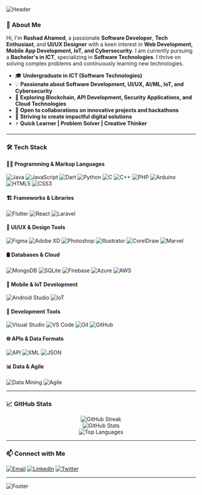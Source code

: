![Header](https://capsule-render.vercel.app/api?type=waving&color=gradient&height=200&section=header&text=Hello%20There!%20👋&fontSize=40&fontAlign=50&fontAlignY=35&desc=Welcome%20to%20my%20GitHub%20Profile!&descAlign=50&descAlignY=55)

### 🚀 About Me

Hi, I'm **Rashad Ahamed**, a passionate **Software Developer**, **Tech Enthusiast**, and **UI/UX Designer** with a keen interest in **Web Development, Mobile App Development, IoT, and Cybersecurity**. I am currently pursuing a **Bachelor's in ICT**, specializing in **Software Technologies**. I thrive on solving complex problems and continuously learning new technologies.

- 🎓 **Undergraduate in ICT (Software Technologies)**
- 💡 **Passionate about Software Development, UI/UX, AI/ML, IoT, and Cybersecurity**
- 🌱 **Exploring Blockchain, API Development, Security Applications, and Cloud Technologies**
- 💼 **Open to collaborations on innovative projects and hackathons**
- 🎯 **Striving to create impactful digital solutions**
- ⚡ **Quick Learner | Problem Solver | Creative Thinker**

---

### 🛠️ Tech Stack

#### 👨‍💻 Programming & Markup Languages  
![Java](https://img.shields.io/badge/Java-007396?style=for-the-badge&logo=java&logoColor=white)
![JavaScript](https://img.shields.io/badge/JavaScript-F7DF1E?style=for-the-badge&logo=javascript&logoColor=black)
![Dart](https://img.shields.io/badge/Dart-0175C2?style=for-the-badge&logo=dart&logoColor=white)
![Python](https://img.shields.io/badge/Python-3776AB?style=for-the-badge&logo=python&logoColor=white)
![C](https://img.shields.io/badge/C-A8B9CC?style=for-the-badge&logo=c&logoColor=white)
![C++](https://img.shields.io/badge/C++-00599C?style=for-the-badge&logo=c%2B%2B&logoColor=white)
![PHP](https://img.shields.io/badge/PHP-777BB4?style=for-the-badge&logo=php&logoColor=white)
![Arduino](https://img.shields.io/badge/Arduino-00979D?style=for-the-badge&logo=arduino&logoColor=white)
![HTML5](https://img.shields.io/badge/HTML5-E34F26?style=for-the-badge&logo=html5&logoColor=white)
![CSS3](https://img.shields.io/badge/CSS3-1572B6?style=for-the-badge&logo=css3&logoColor=white)

#### 🏗️ Frameworks & Libraries  
![Flutter](https://img.shields.io/badge/Flutter-02569B?style=for-the-badge&logo=flutter&logoColor=white)
![React](https://img.shields.io/badge/React-20232A?style=for-the-badge&logo=react&logoColor=61DAFB)
![Laravel](https://img.shields.io/badge/Laravel-FF2D20?style=for-the-badge&logo=laravel&logoColor=white)

#### 🎨 UI/UX & Design Tools  
![Figma](https://img.shields.io/badge/Figma-F24E1E?style=for-the-badge&logo=figma&logoColor=white)
![Adobe XD](https://img.shields.io/badge/Adobe%20XD-FF61F6?style=for-the-badge&logo=adobe%20xd&logoColor=white)
![Photoshop](https://img.shields.io/badge/Adobe%20Photoshop-31A8FF?style=for-the-badge&logo=adobe%20photoshop&logoColor=white)
![Illustrator](https://img.shields.io/badge/Adobe%20Illustrator-FF9A00?style=for-the-badge&logo=adobe%20illustrator&logoColor=white)
![CorelDraw](https://img.shields.io/badge/CorelDraw-1E1E1E?style=for-the-badge&logo=corelDraw&logoColor=green)
![Marvel](https://img.shields.io/badge/Marvel-FF0000?style=for-the-badge&logo=marvel&logoColor=white)

#### 🛢️ Databases & Cloud  
![MongoDB](https://img.shields.io/badge/MongoDB-4EA94B?style=for-the-badge&logo=mongodb&logoColor=white)
![SQLite](https://img.shields.io/badge/SQLite-003B57?style=for-the-badge&logo=sqlite&logoColor=white)
![Firebase](https://img.shields.io/badge/Firebase-FFCA28?style=for-the-badge&logo=firebase&logoColor=black)
![Azure](https://img.shields.io/badge/Azure-0089D6?style=for-the-badge&logo=microsoft-azure&logoColor=white)
![AWS](https://img.shields.io/badge/AWS-232F3E?style=for-the-badge&logo=amazon-aws&logoColor=white)

#### 📱 Mobile & IoT Development  
![Android Studio](https://img.shields.io/badge/Android%20Studio-3DDC84?style=for-the-badge&logo=android-studio&logoColor=white)
![IoT](https://img.shields.io/badge/IoT-0082FC?style=for-the-badge&logo=internet-of-things&logoColor=white)

#### 🔧 Development Tools  
![Visual Studio](https://img.shields.io/badge/Visual%20Studio-5C2D91?style=for-the-badge&logo=visual%20studio&logoColor=white)
![VS Code](https://img.shields.io/badge/VS%20Code-007ACC?style=for-the-badge&logo=visual-studio-code&logoColor=white)
![Git](https://img.shields.io/badge/Git-F05032?style=for-the-badge&logo=git&logoColor=white)
![GitHub](https://img.shields.io/badge/GitHub-181717?style=for-the-badge&logo=github&logoColor=white)

#### 🌐 APIs & Data Formats  
![API](https://img.shields.io/badge/API-0052CC?style=for-the-badge&logo=api&logoColor=white)
![XML](https://img.shields.io/badge/XML-FF6600?style=for-the-badge&logo=xml&logoColor=white)
![JSON](https://img.shields.io/badge/JSON-000000?style=for-the-badge&logo=json&logoColor=white)

#### 📊 Data & Agile  
![Data Mining](https://img.shields.io/badge/Data%20Mining-00876C?style=for-the-badge&logo=data-mining&logoColor=white)
![Agile](https://img.shields.io/badge/Agile-0275D8?style=for-the-badge&logo=agile&logoColor=white)

---

### 📈 GitHub Stats  
<div align="center">
  <img src="https://github-readme-streak-stats.herokuapp.com/?user=rashadamd&theme=tokyonight" alt="GitHub Streak" />
  <br/>
  <img src="https://github-readme-stats.vercel.app/api?username=rashadamd&show_icons=true&theme=tokyonight" alt="GitHub Stats" />
  <br/>
  <img src="https://github-readme-stats.vercel.app/api/top-langs/?username=rashadamd&layout=compact&theme=tokyonight" alt="Top Languages" />
</div>

---

### 📫 Connect with Me
[![Email](https://img.shields.io/badge/Email-D14836?style=for-the-badge&logo=gmail&logoColor=white)](mailto:nameisrashad@gmail.com)
[![LinkedIn](https://img.shields.io/badge/LinkedIn-0A66C2?style=for-the-badge&logo=linkedin&logoColor=white)](https://www.linkedin.com/in/rashadamd)
[![Twitter](https://img.shields.io/badge/Twitter-1DA1F2?style=for-the-badge&logo=twitter&logoColor=white)](https://twitter.com/Rashadamd)
<!-- [![Portfolio](https://img.shields.io/badge/Portfolio-000?style=for-the-badge&logo=vercel&logoColor=white)](https://your-portfolio.com) -->

---

![Footer](https://capsule-render.vercel.app/api?type=waving&color=gradient&height=150&section=footer)
